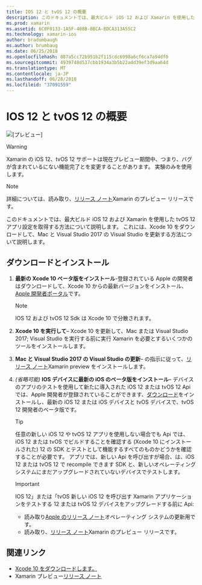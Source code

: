 ```yaml
---
title: IOS 12 と tvOS 12 の概要
description: このドキュメントでは、最大ビルド iOS 12 および Xamarin を使用した tvOS 12 アプリ設定を取得する方法について説明します。 これには、Xcode 10 をダウンロードして、Mac と Visual Studio 2017 の Visual Studio を更新する方法について説明します。
ms.prod: xamarin
ms.assetid: 6C0F0133-1A5F-408B-8BCA-BDCA313A55C2
ms.technology: xamarin-ios
author: bradumbaugh
ms.author: brumbaug
ms.date: 06/25/2018
ms.openlocfilehash: 887a5cc72b951b2f115cdc6998a6cf6ca7a94df0
ms.sourcegitcommit: 4939748d537cbb1934a3b5b22add39ef3d9aa64d
ms.translationtype: MT
ms.contentlocale: ja-JP
ms.lasthandoff: 06/28/2018
ms.locfileid: "37091559"
---
```

# <a name="getting-started-with-ios-12-and-tvos-12"></a>IOS 12 と tvOS 12 の概要

![[プレビュー]](~/media/shared/preview.png)

> [!WARNING]
> Xamarin の iOS 12、tvOS 12 サポートは現在プレビュー期間中、つまり、バグが含まれているにない機能完了とを変更することがあります。 実験のみを使用します。

> [!NOTE]
> 詳細については、読み取り、[リリース ノート](https://releases.xamarin.com/preview-release-xcode-10-beta/)Xamarin のプレビュー リリースです。

このドキュメントでは、最大ビルド iOS 12 および Xamarin を使用した tvOS 12 アプリ設定を取得する方法について説明します。 これには、Xcode 10 をダウンロードして、Mac と Visual Studio 2017 の Visual Studio を更新する方法について説明します。

## <a name="download-and-install"></a>ダウンロードとインストール

1. **最新の Xcode 10 ベータ版をインストール**-登録されている Apple の開発者はダウンロードして、Xcode 10 からの最新バージョンをインストール、 [Apple 開発者ポータル](https://developer.apple.com/download/)です。

   > [!NOTE]
   > IOS 12 および tvOS 12 Sdk は Xcode 10 で分散されます。

2. **Xcode 10 を実行して**– Xcode 10 を更新して、Mac または Visual Studio 2017; Visual Studio を実行する前に実行 Xamarin を必要とするいくつかのツールをインストールします。

3. **Mac と Visual Studio 2017 の Visual Studio の更新**– の指示に従って、[リリース ノート](https://releases.xamarin.com/preview-release-xcode-10-beta/)Xamarin preview をインストールします。

4. _(省略可能)_ **IOS デバイスに最新の iOS のベータ版をインストール**– デバイスのアプリのテストを使用して新たに導入された iOS 12 または tvOS 12 Api では、Apple 開発者が登録されていることができます、[ダウンロード](https://developer.apple.com/download)をインストールし、最新の iOS 12 または iOS デバイスと tvOS デバイスで、tvOS 12 開発者のベータ版です。

   > [!TIP]
   > 任意の新しい iOS 12 や tvOS 12 アプリを使用しない場合でも Api では、iOS 12 または tvOS でビルドすることを確認する (Xcode 10 にインストールされた) 12 の SDK とテストとして機能するすべてのものかどうかを確認することが必要です。 アプリでは、新しい Api を呼び出すが場合、は、iOS 12 または tvOS 12 で recompile できます SDK と、新しいオペレーティング システムにまだアップグレードされていないデバイスでテストします。

   > [!IMPORTANT]
   > IOS 12」または「tvOS 新しい iOS 12 を呼び出す Xamarin アプリケーションをテストする 12 または tvOS 12 デバイスをアップグレードする前に Api:
   > - 読み取り[Apple のリリース ノート](https://developer.apple.com/download/)オペレーティング システムの更新用です。
   > - 読み取り、[リリース ノート](https://releases.xamarin.com/preview-release-xcode-10-beta/)Xamarin のプレビュー リリースです。

## <a name="related-links"></a>関連リンク

- [Xcode 10 をダウンロードします。](https://developer.apple.com/download/)
- Xamarin プレビュー[リリース ノート](https://releases.xamarin.com/preview-release-xcode-10-beta/)
